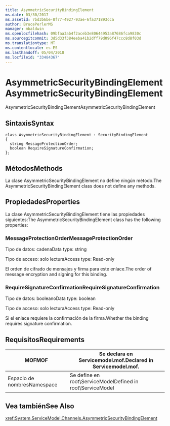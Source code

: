 ```yaml
---
title: AsymmetricSecurityBindingElement
ms.date: 03/30/2017
ms.assetid: 7bd3b6be-8f77-4927-93ae-6fa371893cca
author: BrucePerlerMS
manager: mbaldwin
ms.openlocfilehash: 09bfaa3ab4f2aceb3e80644953a87686fca9830c
ms.sourcegitcommit: 3d5d33f384eeba41b2dff79d096f47ccc8d8f03d
ms.translationtype: MT
ms.contentlocale: es-ES
ms.lasthandoff: 05/04/2018
ms.locfileid: "33484367"
---
```

# <a name="asymmetricsecuritybindingelement"></a><span data-ttu-id="d49f6-102">AsymmetricSecurityBindingElement</span><span class="sxs-lookup"><span data-stu-id="d49f6-102">AsymmetricSecurityBindingElement</span></span>
<span data-ttu-id="d49f6-103">AsymmetricSecurityBindingElement</span><span class="sxs-lookup"><span data-stu-id="d49f6-103">AsymmetricSecurityBindingElement</span></span>  
  
## <a name="syntax"></a><span data-ttu-id="d49f6-104">Sintaxis</span><span class="sxs-lookup"><span data-stu-id="d49f6-104">Syntax</span></span>  
  
```  
class AsymmetricSecurityBindingElement : SecurityBindingElement  
{  
  string MessageProtectionOrder;  
  boolean RequireSignatureConfirmation;  
};  
```  
  
## <a name="methods"></a><span data-ttu-id="d49f6-105">Métodos</span><span class="sxs-lookup"><span data-stu-id="d49f6-105">Methods</span></span>  
 <span data-ttu-id="d49f6-106">La clase AsymmetricSecurityBindingElement no define ningún método.</span><span class="sxs-lookup"><span data-stu-id="d49f6-106">The AsymmetricSecurityBindingElement class does not define any methods.</span></span>  
  
## <a name="properties"></a><span data-ttu-id="d49f6-107">Propiedades</span><span class="sxs-lookup"><span data-stu-id="d49f6-107">Properties</span></span>  
 <span data-ttu-id="d49f6-108">La clase AsymmetricSecurityBindingElement tiene las propiedades siguientes:</span><span class="sxs-lookup"><span data-stu-id="d49f6-108">The AsymmetricSecurityBindingElement class has the following properties:</span></span>  
  
### <a name="messageprotectionorder"></a><span data-ttu-id="d49f6-109">MessageProtectionOrder</span><span class="sxs-lookup"><span data-stu-id="d49f6-109">MessageProtectionOrder</span></span>  
 <span data-ttu-id="d49f6-110">Tipo de datos: cadena</span><span class="sxs-lookup"><span data-stu-id="d49f6-110">Data type: string</span></span>  
  
 <span data-ttu-id="d49f6-111">Tipo de acceso: solo lectura</span><span class="sxs-lookup"><span data-stu-id="d49f6-111">Access type: Read-only</span></span>  
  
 <span data-ttu-id="d49f6-112">El orden de cifrado de mensajes y firma para este enlace.</span><span class="sxs-lookup"><span data-stu-id="d49f6-112">The order of message encryption and signing for this binding.</span></span>  
  
### <a name="requiresignatureconfirmation"></a><span data-ttu-id="d49f6-113">RequireSignatureConfirmation</span><span class="sxs-lookup"><span data-stu-id="d49f6-113">RequireSignatureConfirmation</span></span>  
 <span data-ttu-id="d49f6-114">Tipo de datos: booleano</span><span class="sxs-lookup"><span data-stu-id="d49f6-114">Data type: boolean</span></span>  
  
 <span data-ttu-id="d49f6-115">Tipo de acceso: solo lectura</span><span class="sxs-lookup"><span data-stu-id="d49f6-115">Access type: Read-only</span></span>  
  
 <span data-ttu-id="d49f6-116">Si el enlace requiere la confirmación de la firma.</span><span class="sxs-lookup"><span data-stu-id="d49f6-116">Whether the binding requires signature confirmation.</span></span>  
  
## <a name="requirements"></a><span data-ttu-id="d49f6-117">Requisitos</span><span class="sxs-lookup"><span data-stu-id="d49f6-117">Requirements</span></span>  
  
|<span data-ttu-id="d49f6-118">MOF</span><span class="sxs-lookup"><span data-stu-id="d49f6-118">MOF</span></span>|<span data-ttu-id="d49f6-119">Se declara en Servicemodel.mof.</span><span class="sxs-lookup"><span data-stu-id="d49f6-119">Declared in Servicemodel.mof.</span></span>|  
|---------|-----------------------------------|  
|<span data-ttu-id="d49f6-120">Espacio de nombres</span><span class="sxs-lookup"><span data-stu-id="d49f6-120">Namespace</span></span>|<span data-ttu-id="d49f6-121">Se define en root\ServiceModel</span><span class="sxs-lookup"><span data-stu-id="d49f6-121">Defined in root\ServiceModel</span></span>|  
  
## <a name="see-also"></a><span data-ttu-id="d49f6-122">Vea también</span><span class="sxs-lookup"><span data-stu-id="d49f6-122">See Also</span></span>  
 <xref:System.ServiceModel.Channels.AsymmetricSecurityBindingElement>
